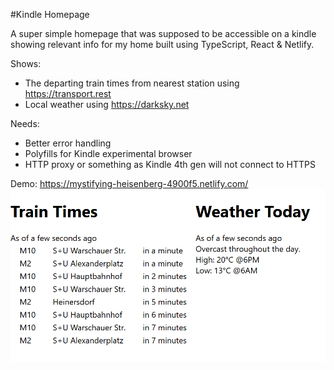 #Kindle Homepage

A super simple homepage that was supposed to be accessible on a kindle showing relevant info for my home built using TypeScript, React & Netlify.

Shows:

- The departing train times from nearest station using https://transport.rest
- Local weather using https://darksky.net

Needs:

- Better error handling
- Polyfills for Kindle experimental browser
- HTTP proxy or something as Kindle 4th gen will not connect to HTTPS

Demo: https://mystifying-heisenberg-4900f5.netlify.com/
![Screenshot of demo page](/docs/images/screenshot.png)

